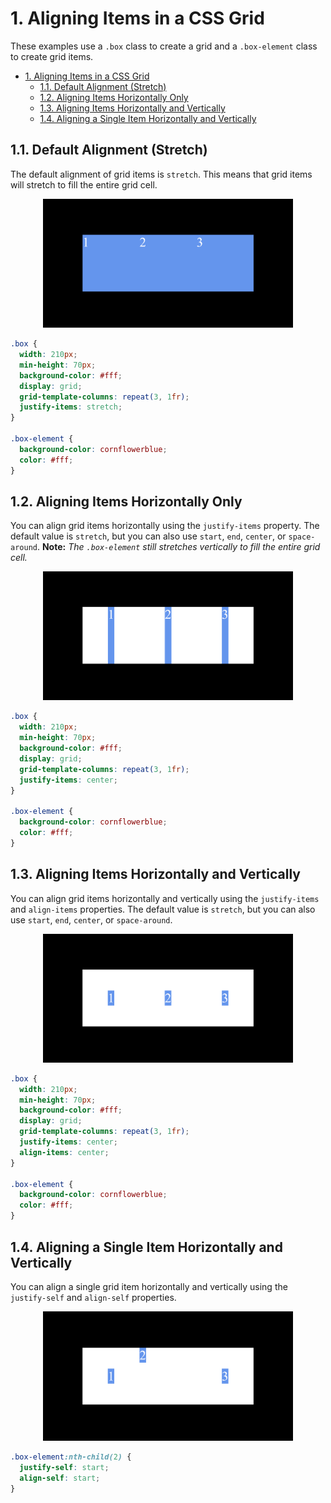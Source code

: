 # 1. Aligning Items in a CSS Grid

These examples use a `.box` class to create a grid and a `.box-element` class to create grid items.

- [1. Aligning Items in a CSS Grid](#1-aligning-items-in-a-css-grid)
  - [1.1. Default Alignment (Stretch)](#11-default-alignment-stretch)
  - [1.2. Aligning Items Horizontally Only](#12-aligning-items-horizontally-only)
  - [1.3. Aligning Items Horizontally and Vertically](#13-aligning-items-horizontally-and-vertically)
  - [1.4. Aligning a Single Item Horizontally and Vertically](#14-aligning-a-single-item-horizontally-and-vertically)

## 1.1. Default Alignment (Stretch)

The default alignment of grid items is `stretch`. This means that grid items will stretch to fill the entire grid cell.

<div style="text-align:center">
<img src="./imgs/alignment-default.png" width=400px>
</div>

```css
.box {
  width: 210px;
  min-height: 70px;
  background-color: #fff;
  display: grid;
  grid-template-columns: repeat(3, 1fr);
  justify-items: stretch;
}

.box-element {
  background-color: cornflowerblue;
  color: #fff;
}
```

## 1.2. Aligning Items Horizontally Only

You can align grid items horizontally using the `justify-items` property. The default value is `stretch`, but you can also use `start`, `end`, `center`, or `space-around`. **Note:** *The `.box-element` still stretches vertically to fill the entire grid cell.*

<div style="text-align:center">
<img src="./imgs/alignment-horizontal-center.png" width=400px>
</div>

```css
.box {
  width: 210px;
  min-height: 70px;
  background-color: #fff;
  display: grid;
  grid-template-columns: repeat(3, 1fr);
  justify-items: center;
}

.box-element {
  background-color: cornflowerblue;
  color: #fff;
}
```

## 1.3. Aligning Items Horizontally and Vertically

You can align grid items horizontally and vertically using the `justify-items` and `align-items` properties. The default value is `stretch`, but you can also use `start`, `end`, `center`, or `space-around`.

<div style="text-align:center">
<img src="./imgs/alignment-horizontal-vertical-center.png" width=400px>
</div>

```css
.box {
  width: 210px;
  min-height: 70px;
  background-color: #fff;
  display: grid;
  grid-template-columns: repeat(3, 1fr);
  justify-items: center;
  align-items: center;
}

.box-element {
  background-color: cornflowerblue;
  color: #fff;
}
```

## 1.4. Aligning a Single Item Horizontally and Vertically

You can align a single grid item horizontally and vertically using the `justify-self` and `align-self` properties.

<div style="text-align:center">
<img src="./imgs/alignment-self-horizontal-vertical.png" width=400px>
</div>

```css
.box-element:nth-child(2) {
  justify-self: start;
  align-self: start;
}
```
